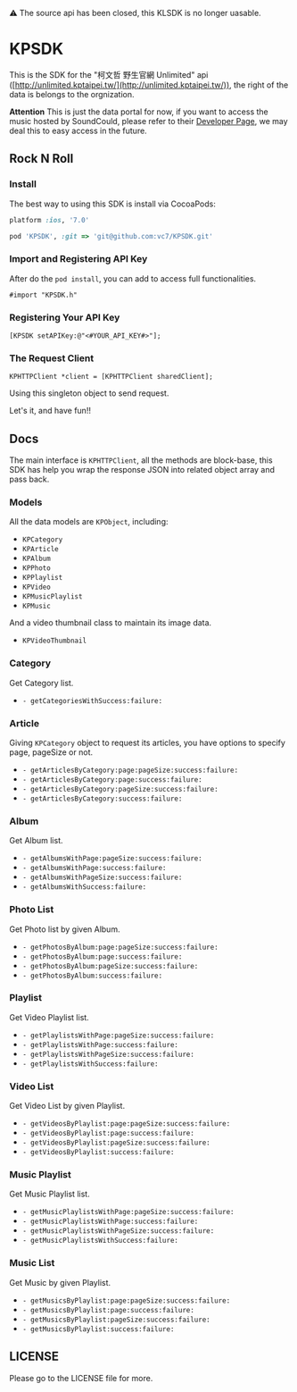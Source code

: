 :warning: The source api has been closed, this KLSDK is no longer uasable.

# KPSDK

This is the SDK for the "柯文哲 野生官網 Unlimited" api ([http://unlimited.kptaipei.tw/](http://unlimited.kptaipei.tw/)), the right of the data is belongs to the orgnization. 

**Attention** This is just the data portal for now, if you want to access the music hosted by SoundCould, please refer to their [Developer Page](https://developers.soundcloud.com/), we may deal this to easy access in the future.

## Rock N Roll

### Install

The best way to using this SDK is install via CocoaPods:

``` ruby
platform :ios, '7.0'

pod 'KPSDK', :git => 'git@github.com:vc7/KPSDK.git'
```

### Import and Registering API Key

After do the `pod install`, you can add to access full functionalities.

``` objc
#import "KPSDK.h"
```

### Registering Your API Key

``` objc
[KPSDK setAPIKey:@"<#YOUR_API_KEY#>"];
```

### The Request Client

``` objc
KPHTTPClient *client = [KPHTTPClient sharedClient];
```

Using this singleton object to send request.

Let's it, and have fun!!

## Docs

The main interface is `KPHTTPClient`, all the methods are block-base, this SDK has help you wrap the response JSON into related object array and pass back.

### Models

All the data models are `KPObject`, including:

- `KPCategory`
- `KPArticle`
- `KPAlbum`
- `KPPhoto`
- `KPPlaylist`
- `KPVideo`
- `KPMusicPlaylist`
- `KPMusic`

And a video thumbnail class to maintain its image data.

- `KPVideoThumbnail`

### Category

Get Category list.

- `- getCategoriesWithSuccess:failure:`

### Article

Giving `KPCategory` object to request its articles, you have options to specify page, pageSize or not.

- `- getArticlesByCategory:page:pageSize:success:failure:`
- `- getArticlesByCategory:page:success:failure:`
- `- getArticlesByCategory:pageSize:success:failure:`
- `- getArticlesByCategory:success:failure:`

### Album

Get Album list.

- `- getAlbumsWithPage:pageSize:success:failure:`
- `- getAlbumsWithPage:success:failure:`
- `- getAlbumsWithPageSize:success:failure:`
- `- getAlbumsWithSuccess:failure:`

### Photo List

Get Photo list by given Album.

- `- getPhotosByAlbum:page:pageSize:success:failure:`
- `- getPhotosByAlbum:page:success:failure:`
- `- getPhotosByAlbum:pageSize:success:failure:`
- `- getPhotosByAlbum:success:failure:`

### Playlist

Get Video Playlist list.

- `- getPlaylistsWithPage:pageSize:success:failure:`
- `- getPlaylistsWithPage:success:failure:`
- `- getPlaylistsWithPageSize:success:failure:`
- `- getPlaylistsWithSuccess:failure:`

### Video List

Get Video List by given Playlist.

- `- getVideosByPlaylist:page:pageSize:success:failure:`
- `- getVideosByPlaylist:page:success:failure:`
- `- getVideosByPlaylist:pageSize:success:failure:`
- `- getVideosByPlaylist:success:failure:`

### Music Playlist

Get Music Playlist list.

- `- getMusicPlaylistsWithPage:pageSize:success:failure:`
- `- getMusicPlaylistsWithPage:success:failure:`
- `- getMusicPlaylistsWithPageSize:success:failure:`
- `- getMusicPlaylistsWithSuccess:failure:`

### Music List

Get Music by given Playlist.

- `- getMusicsByPlaylist:page:pageSize:success:failure:`
- `- getMusicsByPlaylist:page:success:failure:`
- `- getMusicsByPlaylist:pageSize:success:failure:`
- `- getMusicsByPlaylist:success:failure:`

## LICENSE

Please go to the LICENSE file for more.
